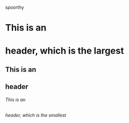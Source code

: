 spoorthy
# This is an <h1> header, which is the largest
## This is an <h2> header
###### This is an <h6> header, which is the smallest

